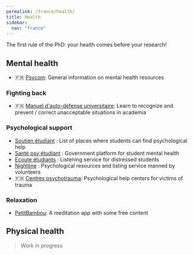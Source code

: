```yaml
---
permalink: /france/health/
title: Health
sidebar:
  nav: "france"
---
```


The first rule of the PhD: your health comes before your research!

## Mental health

- 🇫🇷 [Psycom](https://www.psycom.org/): General information on mental health resources

### Fighting back

- 🇫🇷 [Manuel d'auto-défense universitaire](https://academia.hypotheses.org/30161): Learn to recognize and prevent / correct unacceptable situations in academia

### Psychological support

- [Soutien étudiant](https://www.soutien-etudiant.info/) : List of places where students can find psychological help
- [Santé psy étudiant](https://santepsy.etudiant.gouv.fr/) : Government platform for student mental health
- [Ecoute étudiants](https://ecouteetudiants-iledefrance.fr/home) : Listening service for distressed students
- [Nightline](https://www.nightline.fr/) : Psychological resources and listing service manned by volunteers
- 🇫🇷 [Centres psychotrauma](http://cn2r.fr/obtenir-de-laide-pour-soi-ou-pour-un-proche/): Psychological help centers for victims of trauma

### Relaxation

- [PetitBambou](https://www.petitbambou.com/): A meditation app with some free content

## Physical health

> Work in progress
